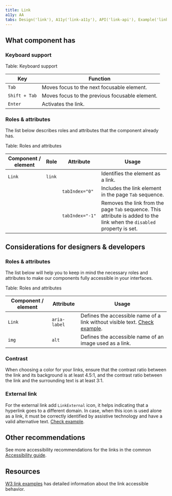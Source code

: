 ```yaml
---
title: Link
a11y: AA
tabs: Design('link'), A11y('link-a11y'), API('link-api'), Example('link-code'), Changelog('link-changelog')
---
```


## What component has

### Keyboard support

Table: Keyboard support

| Key           | Function                                       |
| ------------- | ---------------------------------------------- |
| `Tab`         | Moves focus to the next focusable element.     |
| `Shift + Tab` | Moves focus to the previous focusable element. |
| `Enter`       | Activates the link.                            |

### Roles & attributes

The list below describes roles and attributes that the component already has.

Table: Roles and attributes

| Component / element | Role   | Attribute     | Usage                              |
| ------------------- | ------ | ------------- | ---------------------------------- |
| `Link` | `link` |                | Identifies the element as a link.              |
|        |        | `tabIndex="0"` | Includes the link element in the page `Tab` sequence. |
|        |        | `tabIndex="-1"` | Removes the link from the page `Tab` sequence. This attribute is added to the link when the `disabled` property is set. |

## Considerations for designers & developers

### Roles & attributes

The list below will help you to keep in mind the necessary roles and attributes to make our components fully accessible in your interfaces.

Table: Roles and attributes

| Component / element | Attribute     | Usage                              |
| ------------------- | ------------- | ---------------------------------- |
| `Link` | `aria-label`   | Defines the accessible name of a link without visible text. [Check example](/components/link/link-code#link-without-visible-text).|
| `img` | `alt`   | Defines the accessible name of an image used as a link. |

### Contrast

When choosing a color for your links, ensure that the contrast ratio between the link and its background is at least 4.5:1, and the contrast ratio between the link and the surrounding text is at least 3:1.

### External link

For the external link add `LinkExternal` icon, it helps indicating that a hyperlink goes to a different domain. In case, when this icon is used alone as a link, it must be correctly identified by assistive technology and have a valid alternative text. [Check example](/components/link/link-code#link-without-visible-text).

## Other recommendations

See more accessibility recommendations for the links in the common [Accessibility guide](/core-principles/a11y/a11y-keyboard#ae2a0e).

## Resources

[W3 link examples](https://www.w3.org/TR/wai-aria-practices-1.1/examples/link/link.html) has detailed information about the link accessible behavior.
